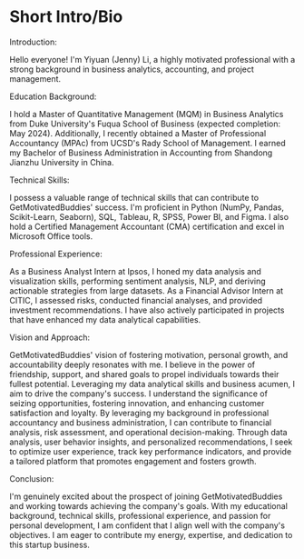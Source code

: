 # Short Intro/Bio

Introduction:

Hello everyone! I'm Yiyuan (Jenny) Li, a highly motivated professional with a strong background in business analytics, accounting, and project management.


Education Background: 

I hold a Master of Quantitative Management (MQM) in Business Analytics from Duke University's Fuqua School of Business (expected completion: May 2024). Additionally, I recently obtained a Master of Professional Accountancy (MPAc) from UCSD's Rady School of Management. I earned my Bachelor of Business Administration in Accounting from Shandong Jianzhu University in China.


Technical Skills: 

I possess a valuable range of technical skills that can contribute to GetMotivatedBuddies' success. I'm proficient in Python (NumPy, Pandas, Scikit-Learn, Seaborn), SQL, Tableau, R, SPSS, Power BI, and Figma. I also hold a Certified Management Accountant (CMA) certification and excel in Microsoft Office tools.

Professional Experience: 

As a Business Analyst Intern at Ipsos, I honed my data analysis and visualization skills, performing sentiment analysis, NLP, and deriving actionable strategies from large datasets. As a Financial Advisor Intern at CITIC, I assessed risks, conducted financial analyses, and provided investment recommendations. I have also actively participated in projects that have enhanced my data analytical capabilities.


Vision and Approach: 

GetMotivatedBuddies' vision of fostering motivation, personal growth, and accountability deeply resonates with me. I believe in the power of friendship, support, and shared goals to propel individuals towards their fullest potential. Leveraging my data analytical skills and business acumen, I aim to drive the company's success. I understand the significance of seizing opportunities, fostering innovation, and enhancing customer satisfaction and loyalty. By leveraging my background in professional accountancy and business administration, I can contribute to financial analysis, risk assessment, and operational decision-making. Through data analysis, user behavior insights, and personalized recommendations, I seek to optimize user experience, track key performance indicators, and provide a tailored platform that promotes engagement and fosters growth.


Conclusion: 

I'm genuinely excited about the prospect of joining GetMotivatedBuddies and working towards achieving the company's goals. With my educational background, technical skills, professional experience, and passion for personal development, I am confident that I align well with the company's objectives. I am eager to contribute my energy, expertise, and dedication to this startup business.
